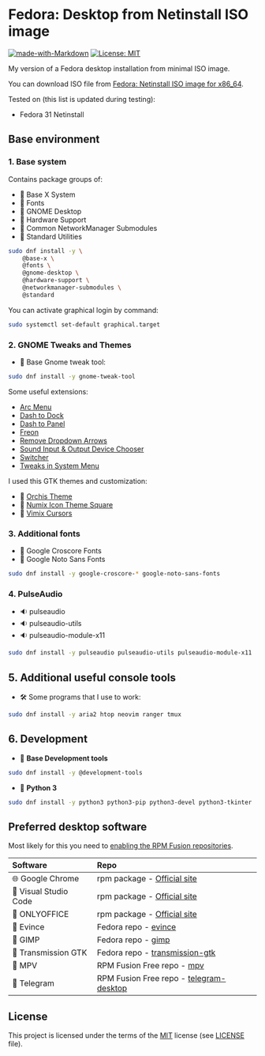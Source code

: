 # Fedora: Desktop from Netinstall ISO image

[![made-with-Markdown](https://img.shields.io/badge/Made%20with-Markdown-2d2d2d.svg)](http://commonmark.org)
[![License: MIT](https://img.shields.io/badge/License-MIT-green.svg)](https://opensource.org/licenses/MIT)

My version of a Fedora desktop installation from minimal ISO image.

You can download ISO file from [Fedora: Netinstall ISO image for x86_64](https://getfedora.org/ru/server/download/).

Tested on (this list is updated during testing):

* Fedora 31 Netinstall

## Base environment

### 1. Base system

Contains package groups of:

* :checkered_flag: Base X System
* :checkered_flag: Fonts
* :checkered_flag: GNOME Desktop
* :checkered_flag: Hardware Support
* :checkered_flag: Common NetworkManager Submodules
* :checkered_flag: Standard Utilities

```bash
sudo dnf install -y \
    @base-x \
    @fonts \
    @gnome-desktop \
    @hardware-support \
    @networkmanager-submodules \
    @standard
```

You can activate graphical login by command:

```bash
sudo systemctl set-default graphical.target
```

### 2. GNOME Tweaks and Themes

* :wrench: Base Gnome tweak tool:

```bash
sudo dnf install -y gnome-tweak-tool
```

Some useful extensions:

* [Arc Menu](https://extensions.gnome.org/extension/1228/arc-menu/)
* [Dash to Dock](https://extensions.gnome.org/extension/307/dash-to-dock/)
* [Dash to Panel](https://extensions.gnome.org/extension/1160/dash-to-panel/)
* [Freon](https://extensions.gnome.org/extension/841/freon/)
* [Remove Dropdown Arrows](https://extensions.gnome.org/extension/800/remove-dropdown-arrows/)
* [Sound Input & Output Device Chooser](https://extensions.gnome.org/extension/906/sound-output-device-chooser/)
* [Switcher](https://extensions.gnome.org/extension/973/switcher/)
* [Tweaks in System Menu](https://extensions.gnome.org/extension/1653/tweaks-in-system-menu/)

I used this GTK themes and customization:

* :art: [Orchis Theme](https://github.com/vinceliuice/Orchis-theme)
* :art: [Numix Icon Theme Square](https://github.com/numixproject/numix-icon-theme-square)
* :art: [Vimix Cursors](https://github.com/vinceliuice/Vimix-cursors)

### 3. Additional fonts

* :pencil: Google Croscore Fonts
* :pencil: Google Noto Sans Fonts

```bash
sudo dnf install -y google-croscore-* google-noto-sans-fonts
```

### 4. PulseAudio

* :sound: pulseaudio
* :sound: pulseaudio-utils
* :sound: pulseaudio-module-x11

```bash
sudo dnf install -y pulseaudio pulseaudio-utils pulseaudio-module-x11
```

## 5. Additional useful console tools

* :hammer_and_wrench: Some programs that I use to work:

```bash
sudo dnf install -y aria2 htop neovim ranger tmux
```

## 6. Development

* :wrench: **Base Development tools**

```bash
sudo dnf install -y @development-tools
```

* :wrench: **Python 3**

```bash
sudo dnf install -y python3 python3-pip python3-devel python3-tkinter
```

## Preferred desktop software

Most likely for this you need to [enabling the RPM Fusion repositories](https://docs.fedoraproject.org/en-US/quick-docs/setup_rpmfusion/).

| Software                             | Repo                                                                                  |
| :----------------------------------- | :------------------------------------------------------------------------------------ |
| :globe_with_meridians: Google Chrome | rpm package - [Official site](https://www.google.com/intl/en_us/chrome/)              |
| :memo: Visual Studio Code            | rpm package - [Official site](https://code.visualstudio.com/)                         |
| :page_facing_up: ONLYOFFICE          | rpm package - [Official site](https://www.onlyoffice.com/)                            |
| :page_facing_up: Evince              | Fedora repo - [evince](https://pkgs.org/download/evince)                              |
| :art: GIMP                           | Fedora repo - [gimp](https://pkgs.org/download/gimp)                                  |
| :file_folder: Transmission GTK       | Fedora repo - [transmission-gtk](https://pkgs.org/download/transmission-gtk)          |
| :movie_camera: MPV                   | RPM Fusion Free repo - [mpv](https://pkgs.org/download/mpv)                           |
| :speech_balloon: Telegram            | RPM Fusion Free repo - [telegram-desktop](https://pkgs.org/download/telegram-desktop) |

## License

This project is licensed under the terms of the [MIT](https://opensource.org/licenses/MIT) license (see [LICENSE](<https://github.com/zsxoff/fedora-desktop/blob/master/LICENSE>) file).
